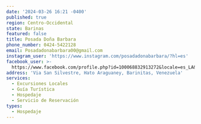 ```yaml
---
date: '2024-03-26 16:21 -0400'
published: true
region: Centro-Occidental
state: Barinas
featured: false
title: Posada Doña Barbara
phone_number: 0424-5422128
email: Posadadonabarbara00@gmail.com
instagram_user: 'https://www.instagram.com/posadadonabarbara/?hl=es'
facebook_user: >-
  https://www.facebook.com/profile.php?id=100068832913272&locale=es_LA&paipv=0&eav=AfbFL4nZMYqT-QAbBjskJtsbP1QpmnczbfBGEVNonM07DpZTesZqVB5rkd1BCqTvLeI&_rdr
address: 'Via San Silvestre, Hato Araguaney, Barinitas, Venezuela'
services:
  - Excursiones Locales
  - Guía Turística
  - Hospedaje
  - Servicio de Reservación
types:
  - Hospedaje
---
```


